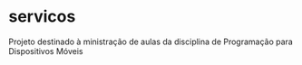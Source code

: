# servicos
Projeto destinado à ministração de aulas da disciplina de Programação para Dispositivos Móveis
